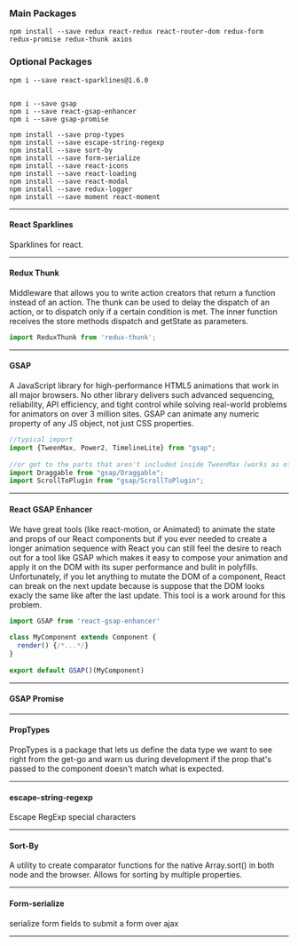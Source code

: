 ### Main Packages
```
npm install --save redux react-redux react-router-dom redux-form redux-promise redux-thunk axios

```

### Optional Packages
```
npm i --save react-sparklines@1.6.0 


npm i --save gsap
npm i --save react-gsap-enhancer
npm i --save gsap-promise

npm install --save prop-types
npm install --save escape-string-regexp
npm install --save sort-by
npm install --save form-serialize
npm install --save react-icons
npm install --save react-loading
npm install --save react-modal
npm install --save redux-logger
npm install --save moment react-moment
```
---
#### React Sparklines 

Sparklines for react.

---
#### Redux Thunk 

Middleware that allows you to write action creators that return a function instead of an action. The thunk can be used to delay the dispatch of an action, or to dispatch only if a certain condition is met. The inner function receives the store methods dispatch and getState as parameters.

```javascript
import ReduxThunk from 'redux-thunk';
```

---

#### GSAP

A JavaScript library for high-performance HTML5 animations that work in all major browsers. No other library delivers such advanced sequencing, reliability, API efficiency, and tight control while solving real-world problems for animators on over 3 million sites. GSAP can animate any numeric property of any JS object, not just CSS properties.

```javascript
//typical import
import {TweenMax, Power2, TimelineLite} from "gsap";
 
//or get to the parts that aren't included inside TweenMax (works as of 1.19.1):
import Draggable from "gsap/Draggable";
import ScrollToPlugin from "gsap/ScrollToPlugin";
```

---
#### React GSAP Enhancer

We have great tools (like react-motion, or Animated) to animate the state and props of our React components but if you ever needed to create a longer animation sequence with React you can still feel the desire to reach out for a tool like GSAP which makes it easy to compose your animation and apply it on the DOM with its super performance and bulit in polyfills. Unfortunately, if you let anything to mutate the DOM of a component, React can break on the next update because is suppose that the DOM looks exacly the same like after the last update. This tool is a work around for this problem.

```javascript
import GSAP from 'react-gsap-enhancer'
 
class MyComponent extends Component {
  render() {/*...*/}
}
 
export default GSAP()(MyComponent)
```

---

#### GSAP Promise

---

#### PropTypes

PropTypes is a package that lets us define the data type we want to see right from the get-go and warn us during development if the prop that's passed to the component doesn't match what is expected.

---

#### escape-string-regexp

Escape RegExp special characters

---

#### Sort-By

A utility to create comparator functions for the native Array.sort() in both node and the browser. Allows for sorting by multiple properties.

---

#### Form-serialize

serialize form fields to submit a form over ajax

---